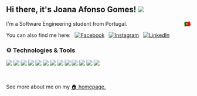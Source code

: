 ## Hi there, it's Joana Afonso Gomes! <img src="https://raw.githubusercontent.com/MartinHeinz/MartinHeinz/master/wave.gif" width="30px">

I'm a Software Engineering student from Portugal. &nbsp;<img style="float: right"  width="18" src="https://github.com/joanafonsogomes/joanafonsogomes/blob/main/flag.png">
<br/>

You can also find me here: &nbsp; [<img alt="Facebook" width="22px" src="https://cdn.jsdelivr.net/npm/simple-icons@3.13.0/icons/facebook.svg">](https://www.facebook.com/joaana.gomees/) &nbsp; [<img alt="Instagram" width="22px" src="https://cdn.jsdelivr.net/npm/simple-icons@v3/icons/instagram.svg">](https://www.instagram.com/jooanagoomes/) &nbsp; [<img alt="LinkedIn" width="22px" src="https://cdn.jsdelivr.net/npm/simple-icons@v3/icons/linkedin.svg">](https://www.linkedin.com/in/joana-afonso-gomes-b130751ba/)
<br/>
### :gear: Technologies & Tools

![](https://img.shields.io/badge/OS-Linux-informational?style=flat&logo=linux&logoColor=white&color=informational)
![](https://img.shields.io/badge/OS-Windows-informational?style=flat&logo=Windows&logoColor=white&color=informational)
![](https://img.shields.io/badge/Editor-VSCode-informational?style=flat&logo=visualstudiocode&logoColor=white&color=ff69b4)
![](https://img.shields.io/badge/Editor-IntelliJ_IDEA-informational?style=flat&logo=intellijidea&logoColor=white&color=ff69b4)
![](https://img.shields.io/badge/Code-Java-informational?style=flat&logo=java&logoColor=white&color=orange)
![](https://img.shields.io/badge/Code-Python-informational?style=flat&logo=python&logoColor=white&color=orange)
![](https://img.shields.io/badge/Code-JavaScript-informational?style=flat&logo=javascript&logoColor=white&color=orange)
![](https://img.shields.io/badge/Code-C-informational?style=flat&logo=c&logoColor=white&color=orange)
![](https://img.shields.io/badge/Code-C++-informational?style=flat&logo=cplusplus&logoColor=white&color=orange)
![](https://img.shields.io/badge/Code-C%23-informational?style=flat&logo=csharp&logoColor=white&color=orange)
![](https://img.shields.io/badge/Tools-Docker-informational?style=flat&logo=docker&logoColor=white&color=yellow)
![](https://img.shields.io/badge/Database-MySQL-informational?style=flat&logo=mysql&logoColor=white&color=brightgreen)
![](https://img.shields.io/badge/Database-MongoDB-informational?style=flat&logo=mongodb&logoColor=white&color=brightgreen)

<br/>

See more about me on my [:house: homepage.](https://joanafonsogomes.github.io/home/) 
